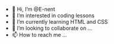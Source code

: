 - 👋 Hi, I’m @E-nent
- 👀 I’m interested in coding lessons
- 🌱 I’m currently learning HTML and CSS
- 💞️ I’m looking to collaborate on ...
- 📫 How to reach me ...

<!---
E-nent/E-nent is a ✨ special ✨ repository because its `README.md` (this file) appears on your GitHub profile.
You can click the Preview link to take a look at your changes.
--->
